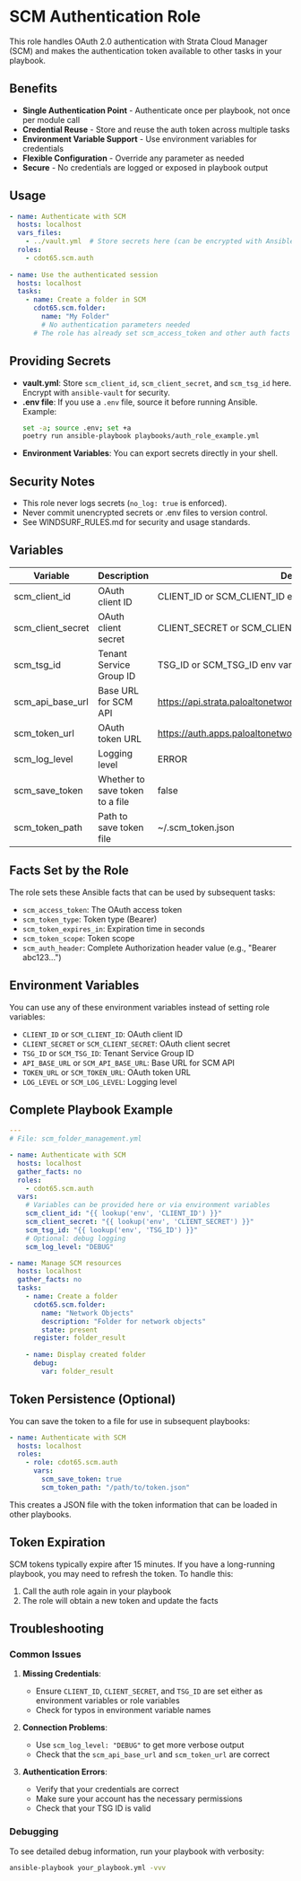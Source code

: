 # SCM Authentication Role

This role handles OAuth 2.0 authentication with Strata Cloud Manager (SCM) and makes 
the authentication token available to other tasks in your playbook.

## Benefits

- **Single Authentication Point** - Authenticate once per playbook, not once per module call
- **Credential Reuse** - Store and reuse the auth token across multiple tasks
- **Environment Variable Support** - Use environment variables for credentials
- **Flexible Configuration** - Override any parameter as needed
- **Secure** - No credentials are logged or exposed in playbook output

## Usage

```yaml
- name: Authenticate with SCM
  hosts: localhost
  vars_files:
    - ../vault.yml  # Store secrets here (can be encrypted with Ansible Vault)
  roles:
    - cdot65.scm.auth
  
- name: Use the authenticated session
  hosts: localhost
  tasks:
    - name: Create a folder in SCM
      cdot65.scm.folder:
        name: "My Folder"
        # No authentication parameters needed
      # The role has already set scm_access_token and other auth facts
```

## Providing Secrets
- **vault.yml**: Store `scm_client_id`, `scm_client_secret`, and `scm_tsg_id` here. Encrypt with `ansible-vault` for security.
- **.env file**: If you use a `.env` file, source it before running Ansible. Example:
  ```sh
  set -a; source .env; set +a
  poetry run ansible-playbook playbooks/auth_role_example.yml
  ```
- **Environment Variables**: You can export secrets directly in your shell.

## Security Notes
- This role never logs secrets (`no_log: true` is enforced).
- Never commit unencrypted secrets or .env files to version control.
- See WINDSURF_RULES.md for security and usage standards.

## Variables

| Variable          | Description                     | Default                                                       |
|-------------------|---------------------------------|---------------------------------------------------------------|
| scm_client_id     | OAuth client ID                 | CLIENT_ID or SCM_CLIENT_ID env var                            |
| scm_client_secret | OAuth client secret             | CLIENT_SECRET or SCM_CLIENT_SECRET env var                    |
| scm_tsg_id        | Tenant Service Group ID         | TSG_ID or SCM_TSG_ID env var                                  |
| scm_api_base_url  | Base URL for SCM API            | https://api.strata.paloaltonetworks.com                       |
| scm_token_url     | OAuth token URL                 | https://auth.apps.paloaltonetworks.com/am/oauth2/access_token |
| scm_log_level     | Logging level                   | ERROR                                                         |
| scm_save_token    | Whether to save token to a file | false                                                         |
| scm_token_path    | Path to save token file         | ~/.scm_token.json                                             |

## Facts Set by the Role

The role sets these Ansible facts that can be used by subsequent tasks:

- `scm_access_token`: The OAuth access token
- `scm_token_type`: Token type (Bearer)
- `scm_token_expires_in`: Expiration time in seconds
- `scm_token_scope`: Token scope
- `scm_auth_header`: Complete Authorization header value (e.g., "Bearer abc123...")

## Environment Variables

You can use any of these environment variables instead of setting role variables:

- `CLIENT_ID` or `SCM_CLIENT_ID`: OAuth client ID
- `CLIENT_SECRET` or `SCM_CLIENT_SECRET`: OAuth client secret
- `TSG_ID` or `SCM_TSG_ID`: Tenant Service Group ID
- `API_BASE_URL` or `SCM_API_BASE_URL`: Base URL for SCM API
- `TOKEN_URL` or `SCM_TOKEN_URL`: OAuth token URL
- `LOG_LEVEL` or `SCM_LOG_LEVEL`: Logging level

## Complete Playbook Example

```yaml
---
# File: scm_folder_management.yml

- name: Authenticate with SCM
  hosts: localhost
  gather_facts: no
  roles:
    - cdot65.scm.auth
  vars:
    # Variables can be provided here or via environment variables
    scm_client_id: "{{ lookup('env', 'CLIENT_ID') }}"
    scm_client_secret: "{{ lookup('env', 'CLIENT_SECRET') }}"
    scm_tsg_id: "{{ lookup('env', 'TSG_ID') }}"
    # Optional: debug logging
    scm_log_level: "DEBUG"

- name: Manage SCM resources
  hosts: localhost
  gather_facts: no
  tasks:
    - name: Create a folder
      cdot65.scm.folder:
        name: "Network Objects"
        description: "Folder for network objects"
        state: present
      register: folder_result
      
    - name: Display created folder
      debug:
        var: folder_result
```

## Token Persistence (Optional)

You can save the token to a file for use in subsequent playbooks:

```yaml
- name: Authenticate with SCM
  hosts: localhost
  roles:
    - role: cdot65.scm.auth
      vars:
        scm_save_token: true
        scm_token_path: "/path/to/token.json"
```

This creates a JSON file with the token information that can be loaded in other playbooks.

## Token Expiration

SCM tokens typically expire after 15 minutes. If you have a long-running playbook, you may need to refresh the token. To handle this:

1. Call the auth role again in your playbook
2. The role will obtain a new token and update the facts

## Troubleshooting

### Common Issues

1. **Missing Credentials**:
   - Ensure `CLIENT_ID`, `CLIENT_SECRET`, and `TSG_ID` are set either as environment variables or role variables
   - Check for typos in environment variable names

2. **Connection Problems**:
   - Use `scm_log_level: "DEBUG"` to get more verbose output
   - Check that the `scm_api_base_url` and `scm_token_url` are correct

3. **Authentication Errors**:
   - Verify that your credentials are correct
   - Make sure your account has the necessary permissions
   - Check that your TSG ID is valid

### Debugging

To see detailed debug information, run your playbook with verbosity:

```bash
ansible-playbook your_playbook.yml -vvv
